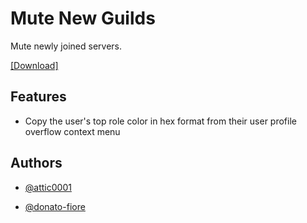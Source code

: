 
# Mute New Guilds

Mute newly joined servers.

[[Download]](https://raw.githubusercontent.com/attic0001/enmityaddons/main/Plugins/MuteNewGuilds/dist/MuteNewGuilds.js)

####


## Features

- Copy the user's top role color in hex format from their user profile overflow context menu

## Authors

- [@attic0001](https://www.github.com/attic0001)

- [@donato-fiore](https://www.github.com/donato-fiore)
